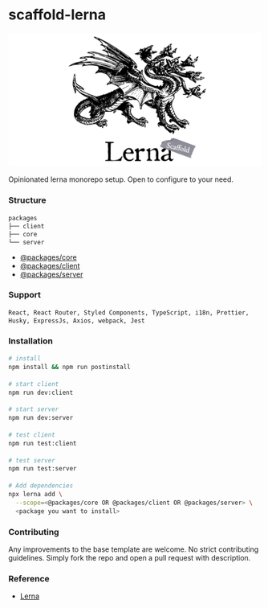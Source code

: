 # scaffold-lerna

![Scafffold Lerna](https://github.com/wnyao/assets/blob/main/scafffold-lerna.png)

Opinionated lerna monorepo setup. Open to configure to your need.

### Structure

```
packages
├── client
├── core
└── server
```

- [@packages/core](./packages/core)
- [@packages/client](./packages/client)
- [@packages/server](./packages/server)

### Support

 ```
 React, React Router, Styled Components, TypeScript, i18n, Prettier, Husky, ExpressJs, Axios, webpack, Jest
 ```

### Installation

```bash
# install
npm install && npm run postinstall

# start client
npm run dev:client

# start server
npm run dev:server

# test client
npm run test:client

# test server
npm run test:server

# Add dependencies
npx lerna add \
  --scope=<@packages/core OR @packages/client OR @packages/server> \
  <package you want to install>
```

### Contributing

Any improvements to the base template are welcome. No strict contributing guidelines. Simply fork the repo and open a pull request with description.

### Reference

- [Lerna](https://lerna.js.org/)
